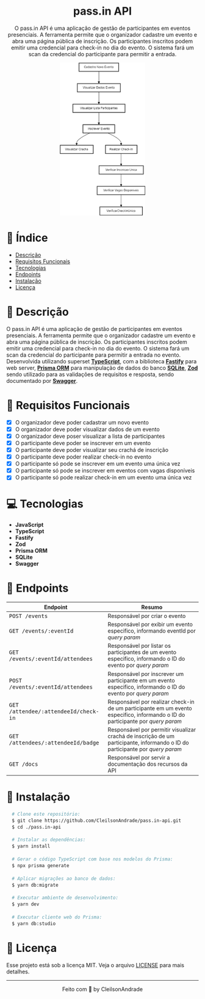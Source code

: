 <div align="center">
  <h1>pass.in API</h1>
  <p>O pass.in API é uma aplicação de gestão de participantes em eventos presenciais. A ferramenta permite que o organizador cadastre um evento e abra uma página pública de inscrição. Os participantes inscritos podem emitir uma credencial para check-in no dia do evento. O sistema fará um scan da credencial do participante para permitir a entrada.</p>
   <img src="./referencias/flow.png" alt="Logo"  height="400">
</div>

# 📒 Índice
* [Descrição](#descrição)
* [Requisitos Funcionais](#requisitos)
* [Tecnologias](#tecnologias)
* [Endpoints](#endpoints)
* [Instalação](#instalação)
* [Licença](#licença)

# 📃 <span id="descrição">Descrição</span>
O pass.in API é uma aplicação de gestão de participantes em eventos presenciais. A ferramenta permite que o organizador cadastre um evento e abra uma página pública de inscrição. Os participantes inscritos podem emitir uma credencial para check-in no dia do evento. O sistema fará um scan da credencial do participante para permitir a entrada no evento. Desenvolvida utilizando superset [**TypeScript**](https://www.typescriptlang.org/), com a biblioteca [**Fastify**](https://www.fastify.io/) para web server, [**Prisma ORM**](https://www.prisma.io/) para manipulação de dados do banco [**SQLite**](https://www.sqlite.org/), [**Zod**](https://github.com/colinhacks/zod) sendo utilizado para as validações de requisitos e resposta, sendo documentado por [**Swagger**](https://swagger.io/).

# 📌 <span id="requisitos">Requisitos Funcionais</span>
- [x] O organizador deve poder cadastrar um novo evento<br>
- [x] O organizador deve poder visualizar dados de um evento<br>
- [x] O organizador deve poser visualizar a lista de participantes<br>
- [x] O participante deve poder se inscrever em um evento<br>
- [x] O participante deve poder visualizar seu crachá de inscrição<br>
- [x] O participante deve poder realizar check-in no evento<br>
- [x] O participante só pode se inscrever em um evento uma única vez<br>
- [x] O participante só pode se inscrever em eventos com vagas disponíveis<br>
- [x] O participante só pode realizar check-in em um evento uma única vez<br>

# 💻 <span id="tecnologias">Tecnologias</span>
- **JavaScript**
- **TypeScript**
- **Fastify**
- **Zod**
- **Prisma ORM**
- **SQLite**
- **Swagger**

# 📍 <span id="endpoints">Endpoints</span>
| Endpoint               | Resumo
|----------------------|-----------------------------------------------------
| <kbd>POST /events </kbd> | Responsável por criar o evento
| <kbd>GET /events/:eventId </kbd> | Responsável por exibir um evento especifico, informando eventId por *query param*
| <kbd>GET /events/:eventId/attendees </kbd> | Responsável por listar os participantes de um evento especifico, informando o ID do evento por *query param*
| <kbd>POST /events/:eventId/attendees </kbd> | Responsável por inscrever um participante em um evento especifico, informando o ID do evento por *query param*
| <kbd>GET /attendee/:attendeeId/check-in </kbd> | Responsável por realizar check-in de um participante em um evento especifico, informando o ID do participante por *query param*
| <kbd>GET /attendees/:attendeeId/badge </kbd> | Responsável por permitir visualizar crachá de inscrição de um participante, informando o ID do participante por *query param*
| <kbd>GET /docs </kbd> | Responsável por servir a documentação dos recursos da API

# 🚀 <span id="instalação">Instalação</span>
```bash
  # Clone este repositório:
  $ git clone https://github.com/CleilsonAndrade/pass.in-api.git
  $ cd ./pass.in-api

  # Instalar as dependências:
  $ yarn install

  # Gerar o código TypeScript com base nos modelos do Prisma:
  $ npx prisma generate

  # Aplicar migrações ao banco de dados:
  $ yarn db:migrate

  # Executar ambiente de desenvolvimento:
  $ yarn dev

  # Executar cliente web do Prisma:
  $ yarn db:studio
```

# 📝 <span id="licença">Licença</span>
Esse projeto está sob a licença MIT. Veja o arquivo [LICENSE](LICENSE) para mais detalhes.

---

<p align="center">
  Feito com 💜 by CleilsonAndrade
</p>